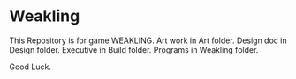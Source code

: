 # Weakling
This Repository is for game WEAKLING.
Art work in Art folder.
Design doc in Design folder.
Executive in Build folder.
Programs in Weakling folder.

Good Luck.





